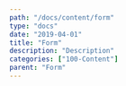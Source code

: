 ```yaml
---
path: "/docs/content/form"
type: "docs"
date: "2019-04-01"
title: "Form"
description: "Description"
categories: ["100-Content"]
parent: "Form"
---
```

